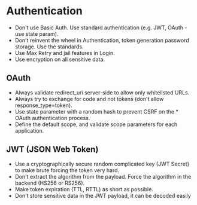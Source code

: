 # Authentication

* Don't use Basic Auth. Use standard authentication (e.g. JWT, OAuth - use state param).
* Don't reinvent the wheel in Authentication, token generation password storage. Use the standards.
* Use Max Retry and jail features in Login.
* Use encryption on all sensitive data. 

## OAuth

* Always validate redirect_uri server-side to allow only whitelisted URLs.
* Always try to exchange for code and not tokens (don't allow response_type=token).
* Use state parameter with a random hash to prevent CSRF on the * OAuth authentication process.
* Define the default scope, and validate scope parameters for each application.

## JWT (JSON Web Token)

* Use a cryptographically secure random complicated key (JWT Secret) to make brute forcing the token very hard.
* Don't extract the algorithm from the payload. Force the algorithm in the backend (HS256 or RS256).
* Make token expiration (TTL, RTTL) as short as possible.
* Don't store sensitive data in the JWT payload, it can be decoded easily